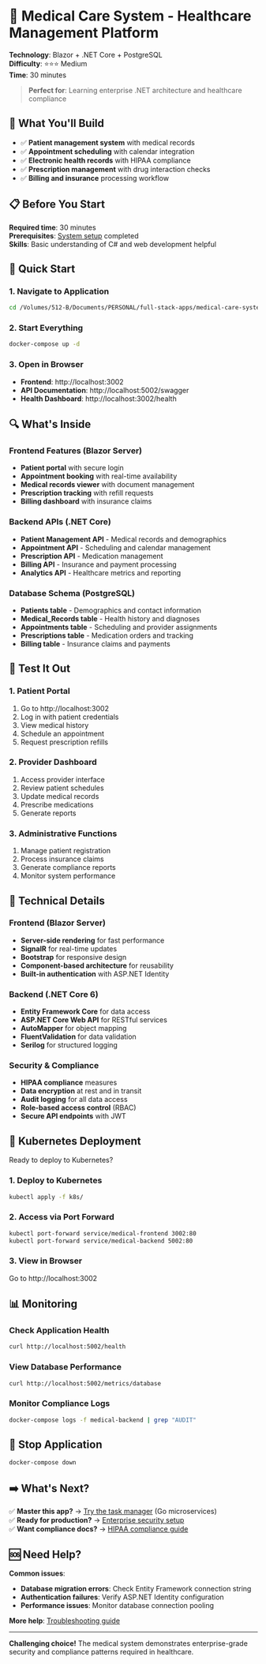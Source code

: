 # 🏥 Medical Care System - Healthcare Management Platform

**Technology**: Blazor + .NET Core + PostgreSQL  
**Difficulty**: ⭐⭐⭐ Medium  
**Time**: 30 minutes

> **Perfect for**: Learning enterprise .NET architecture and healthcare compliance

## 🎯 What You'll Build
- ✅ **Patient management system** with medical records
- ✅ **Appointment scheduling** with calendar integration
- ✅ **Electronic health records** with HIPAA compliance
- ✅ **Prescription management** with drug interaction checks
- ✅ **Billing and insurance** processing workflow

## 📋 Before You Start
**Required time**: 30 minutes  
**Prerequisites**: [System setup](../getting-started/system-setup.md) completed  
**Skills**: Basic understanding of C# and web development helpful

## 🚀 Quick Start

### 1. Navigate to Application
```bash
cd /Volumes/512-B/Documents/PERSONAL/full-stack-apps/medical-care-system
```

### 2. Start Everything
```bash
docker-compose up -d
```

### 3. Open in Browser
- **Frontend**: http://localhost:3002
- **API Documentation**: http://localhost:5002/swagger
- **Health Dashboard**: http://localhost:3002/health

## 🔍 What's Inside

### Frontend Features (Blazor Server)
- **Patient portal** with secure login
- **Appointment booking** with real-time availability
- **Medical records viewer** with document management
- **Prescription tracking** with refill requests
- **Billing dashboard** with insurance claims

### Backend APIs (.NET Core)
- **Patient Management API** - Medical records and demographics
- **Appointment API** - Scheduling and calendar management
- **Prescription API** - Medication management
- **Billing API** - Insurance and payment processing
- **Analytics API** - Healthcare metrics and reporting

### Database Schema (PostgreSQL)
- **Patients table** - Demographics and contact information
- **Medical_Records table** - Health history and diagnoses
- **Appointments table** - Scheduling and provider assignments
- **Prescriptions table** - Medication orders and tracking
- **Billing table** - Insurance claims and payments

## 🧪 Test It Out

### 1. Patient Portal
1. Go to http://localhost:3002
2. Log in with patient credentials
3. View medical history
4. Schedule an appointment
5. Request prescription refills

### 2. Provider Dashboard
1. Access provider interface
2. Review patient schedules
3. Update medical records
4. Prescribe medications
5. Generate reports

### 3. Administrative Functions
1. Manage patient registration
2. Process insurance claims
3. Generate compliance reports
4. Monitor system performance

## 🔧 Technical Details

### Frontend (Blazor Server)
- **Server-side rendering** for fast performance
- **SignalR** for real-time updates
- **Bootstrap** for responsive design
- **Component-based architecture** for reusability
- **Built-in authentication** with ASP.NET Identity

### Backend (.NET Core 6)
- **Entity Framework Core** for data access
- **ASP.NET Core Web API** for RESTful services
- **AutoMapper** for object mapping
- **FluentValidation** for data validation
- **Serilog** for structured logging

### Security & Compliance
- **HIPAA compliance** measures
- **Data encryption** at rest and in transit
- **Audit logging** for all data access
- **Role-based access control** (RBAC)
- **Secure API endpoints** with JWT

## 🚀 Kubernetes Deployment

Ready to deploy to Kubernetes?

### 1. Deploy to Kubernetes
```bash
kubectl apply -f k8s/
```

### 2. Access via Port Forward
```bash
kubectl port-forward service/medical-frontend 3002:80
kubectl port-forward service/medical-backend 5002:80
```

### 3. View in Browser
Go to http://localhost:3002

## 📊 Monitoring

### Check Application Health
```bash
curl http://localhost:5002/health
```

### View Database Performance
```bash
curl http://localhost:5002/metrics/database
```

### Monitor Compliance Logs
```bash
docker-compose logs -f medical-backend | grep "AUDIT"
```

## 🔄 Stop Application

```bash
docker-compose down
```

## ➡️ What's Next?

✅ **Master this app?** → [Try the task manager](task-management.md) (Go microservices)  
✅ **Ready for production?** → [Enterprise security setup](../kubernetes/security-setup.md)  
✅ **Want compliance docs?** → [HIPAA compliance guide](../deployment/compliance.md)

## 🆘 Need Help?

**Common issues**:
- **Database migration errors**: Check Entity Framework connection string
- **Authentication failures**: Verify ASP.NET Identity configuration
- **Performance issues**: Monitor database connection pooling

**More help**: [Troubleshooting guide](../troubleshooting/common-issues.md)

---

**Challenging choice!** The medical system demonstrates enterprise-grade security and compliance patterns required in healthcare.